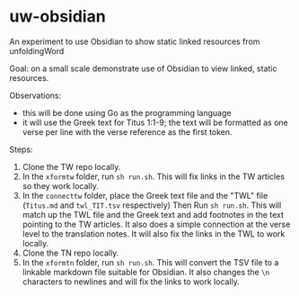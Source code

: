 # uw-obsidian
An experiment to use Obsidian to show static linked resources from unfoldingWord

Goal: on a small scale demonstrate use of Obsidian to view linked, static resources.

Observations:

- this will be done using Go as the programming language
- it will use the Greek text for Titus 1:1-9; the text will be formatted as one verse per line with the verse reference as the first token.


Steps:

1. Clone the TW repo locally.
1. In the `xformtw` folder, run `sh run.sh`. This will fix links in the TW articles so they work locally.
1. In the `connecttw` folder, place the Greek text file and the "TWL" file (`Titus.md` and `twl_TIT.tsv` respectively)
Then Run `sh run.sh`. This will match up the TWL file and the Greek text and add footnotes in the text pointing to the TW articles. It also does a simple connection at the verse level to the translation notes. It will also fix the links in the TWL to work locally.
1. Clone the TN repo locally.
1. In the `xformtn` folder, run `sh run.sh`. This will convert the TSV file to a linkable markdown file suitable for Obsidian. It also changes the `\n` characters to newlines and will fix the links to work locally.

